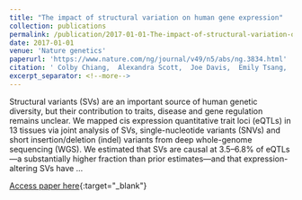 ```yaml
---
title: "The impact of structural variation on human gene expression"
collection: publications
permalink: /publication/2017-01-01-The-impact-of-structural-variation-on-human-gene-expression
date: 2017-01-01
venue: 'Nature genetics'
paperurl: 'https://www.nature.com/ng/journal/v49/n5/abs/ng.3834.html'
citation: ' Colby Chiang,  Alexandra Scott,  Joe Davis,  Emily Tsang,  Xin Li,  Yungil Kim,  Tarik Hadzic,  Farhan Damani,  Liron Ganel,  Stephen Montgomery et al.&quot;The impact of structural variation on human gene expression.&quot; Nature genetics, 2017.'
excerpt_separator: <!--more-->
---
```

<!--more-->
Structural variants (SVs) are an important source of human genetic diversity, but their contribution to traits, disease and gene regulation remains unclear. We mapped cis expression quantitative trait loci (eQTLs) in 13 tissues via joint analysis of SVs, single-nucleotide variants (SNVs) and short insertion/deletion (indel) variants from deep whole-genome sequencing (WGS). We estimated that SVs are causal at 3.5–6.8% of eQTLs—a substantially higher fraction than prior estimates—and that expression-altering SVs have …

[Access paper here](https://www.nature.com/ng/journal/v49/n5/abs/ng.3834.html){:target="_blank"}

